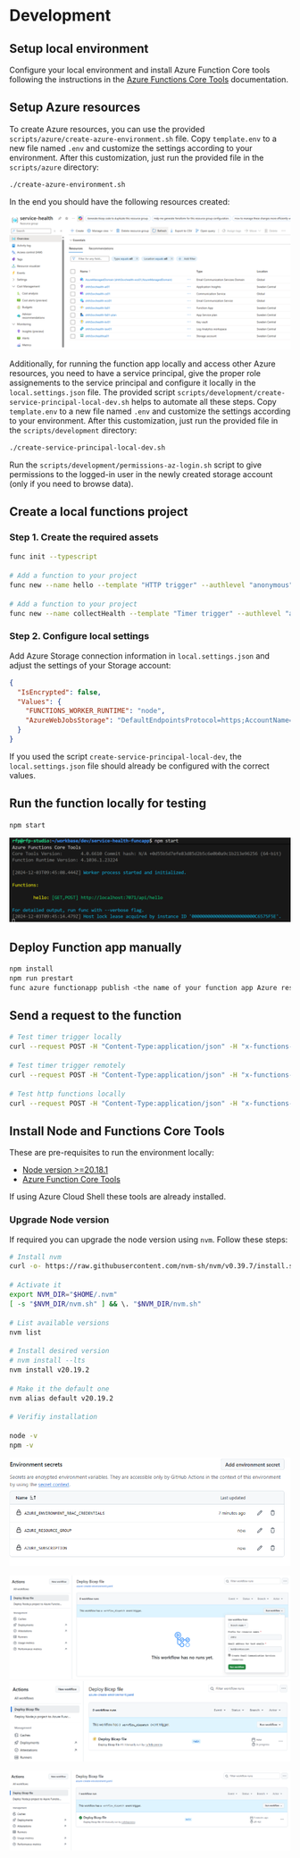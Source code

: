 # Development

## Setup local environment

Configure your local environment and install Azure Function Core tools following the instructions in the [Azure Functions Core Tools](https://learn.microsoft.com/en-us/azure/azure-functions/create-first-function-cli-typescript?tabs=linux%2Cazure-cli%2Cbrowser&pivots=nodejs-model-v4) documentation.


## Setup Azure resources

To create Azure resources, you can use the provided `scripts/azure/create-azure-environment.sh` file. Copy `template.env` to a new file named `.env` and customize the settings according to your environment.
After this customization, just run the provided file in the `scripts/azure` directory:

```bash
./create-azure-environment.sh
```

In the end you should have the following resources created:

![alt text](images/resources.png)

Additionally, for running the function app locally and access other Azure resources, you need to have a service principal, give the proper role assignements to the service principal and configure it locally in the `local.settings.json` file. The provided script `scripts/development/create-service-principal-local-dev.sh` helps to automate all these steps. Copy `template.env` to a new file named `.env` and customize the settings according to your environment. After this customization, just run the provided file in the `scripts/development` directory:

```bash
./create-service-principal-local-dev.sh
```

Run the `scripts/development/permissions-az-login.sh` script to give permissions to the logged-in user in the newly created storage account (only if you need to browse data).

## Create a local functions project

### Step 1. Create the required assets

```bash
func init --typescript

# Add a function to your project 
func new --name hello --template "HTTP trigger" --authlevel "anonymous"

# Add a function to your project 
func new --name collectHealth --template "Timer trigger" --authlevel "anonymous"
```

### Step 2. Configure local settings

Add Azure Storage connection information in `local.settings.json` and adjust the settings of your Storage account:

```json
{
  "IsEncrypted": false,
  "Values": {
    "FUNCTIONS_WORKER_RUNTIME": "node",
    "AzureWebJobsStorage": "DefaultEndpointsProtocol=https;AccountName=your_storage_account_name;AccountKey=your_storage_account_key;EndpointSuffix=core.windows.net"
  }
}
```

If you used the script `create-service-principal-local-dev`, the `local.settings.json` file should already be configured with the correct values.


## Run the function locally for testing

```bash
npm start
```

![alt text](images/run-local.png)


## Deploy Function app manually

```bash
npm install
npm run prestart
func azure functionapp publish <the name of your function app Azure resource> --typescript
```


## Send a request to the function

```bash
# Test timer trigger locally
curl --request POST -H "Content-Type:application/json" -H "x-functions-key:xxxxxxxxxxxxx" --data '{"input":""}'  http://localhost:7071/admin/functions/getHealthEvents

# Test timer trigger remotely
curl --request POST -H "Content-Type:application/json" -H "x-functions-key:xxxxxxxxxxxxx" --data '{"input":""}'  https://xpto.azurewebsites.net/admin/functions/getHealthEvents

# Test http functions locally
curl --request POST -H "Content-Type:application/json" -H "x-functions-key:xxxxxxxxxxxxx" --data '{"input":""}'  http://localhost:7071/api/hello
```


## Install Node and Functions Core Tools

These are pre-requisites to run the environment locally:
- [Node version >=20.18.1](https://nodejs.org/en/)
- [Azure Function Core Tools](https://learn.microsoft.com/en-us/azure/azure-functions/functions-run-local?tabs=linux%2Cisolated-process%2Cnode-v4%2Cpython-v2%2Chttp-trigger%2Ccontainer-apps&pivots=programming-language-typescript#install-the-azure-functions-core-tools)

If using Azure Cloud Shell these tools are already installed.

### Upgrade Node version

If required you can upgrade the node version using `nvm`. Follow these steps:

```bash
# Install nvm
curl -o- https://raw.githubusercontent.com/nvm-sh/nvm/v0.39.7/install.sh | bash

# Activate it
export NVM_DIR="$HOME/.nvm"
[ -s "$NVM_DIR/nvm.sh" ] && \. "$NVM_DIR/nvm.sh"

# List available versions
nvm list

# Install desired version
# nvm install --lts
nvm install v20.19.2

# Make it the default one
nvm alias default v20.19.2

# Verifiy installation

node -v
npm -v
```

![alt text](image-1.png)

![alt text](image-2.png)
![alt text](image.png)

![alt text](image-3.png)



